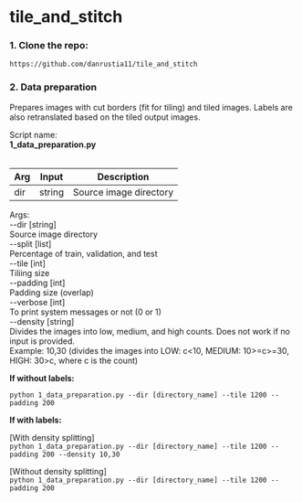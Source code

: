 # tile_and_stitch

### 1. Clone the repo:

```
https://github.com/danrustia11/tile_and_stitch
```

### 2. Data preparation

Prepares images with cut borders (fit for tiling) and tiled images. Labels are also retranslated based on the tiled output images.

Script name: <br><b>1_data_preparation.py</b> <br><br>

| Arg | Input  | Description            |
| --- | ------ | ---------------------- |
| dir | string | Source image directory |

Args: <br>
--dir [string] <br>
Source image directory <br>
--split [list] <br>
Percentage of train, validation, and test <br>
--tile [int] <br>
Tiliing size <br>
--padding [int] <br>
Padding size (overlap) <br>
--verbose [int] <br>
To print system messages or not (0 or 1) <br>
--density [string] <br>
Divides the images into low, medium, and high counts. Does not work if no input is provided. <br>
Example: 10,30 (divides the images into LOW: c<10, MEDIUM: 10>=c>=30, HIGH: 30>c, where c is the count) <br>

<b>If without labels:</b><br>

`python 1_data_preparation.py --dir [directory_name] --tile 1200 --padding 200`

<b>If with labels:</b><br>

[With density splitting]<br>
`python 1_data_preparation.py --dir [directory_name] --tile 1200 --padding 200 --density 10,30`

[Without density splitting]<br>
`python 1_data_preparation.py --dir [directory_name] --tile 1200 --padding 200`
